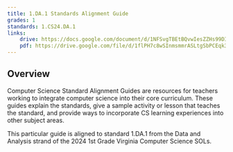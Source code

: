 ```yaml
---
title: 1.DA.1 Standards Alignment Guide
grades: 1
standards: 1.CS24.DA.1
links:
    drive: https://docs.google.com/document/d/1NFSvgTBEtBQvwIesZZHs99DIR4_dZnWoEDa5HJPs6QM/edit?usp=drive_link
    pdf: https://drive.google.com/file/d/1flPH7c8wSInmsmmrASLtgSbPCEqk3mBC/view?usp=drive_link
---
```


## Overview

Computer Science Standard Alignment Guides are resources for teachers working to integrate computer science into their core curriculum. These guides explain the standards, give a sample activity or lesson that teaches the standard, and provide ways to incorporate CS learning experiences into other subject areas. 

This particular guide is aligned to standard 1.DA.1 from the Data and Analysis strand of the 2024 1st Grade Virginia Computer Science SOLs.
